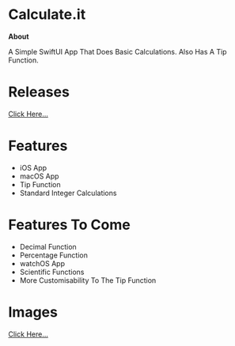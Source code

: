 # Calculate.it
**About**

A Simple SwiftUI App That Does Basic Calculations. Also Has A Tip Function. 

# Releases
[Click Here...](https://github.com/markydoodled/Calculate.it/releases)

# Features
- iOS App
- macOS App
- Tip Function
- Standard Integer Calculations

# Features To Come
- Decimal Function
- Percentage Function
- watchOS App
- Scientific Functions
- More Customisability To The Tip Function

# Images
[Click Here...]()
